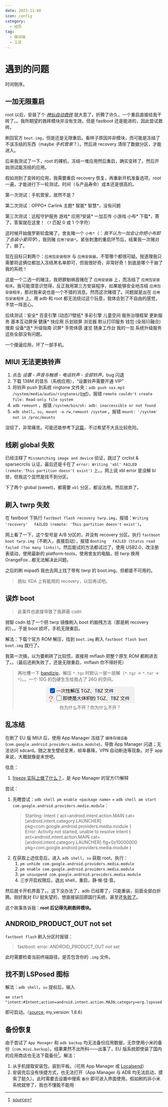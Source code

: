 ```yaml
---
date: 2023-11-08
icon: config
category:
  - 经历
tag:
  - 移动端
  - 工具
---
```


# 遇到的问题

时间倒序。

## 一加无限重启

root 以后，安装了个 [_神仙自动救砖_](./module_and_app.md#magisk) 就大意了，折腾了许久，一个重启直接给我干砖了。。我所期望的救砖模块并没有生效。但是 fastboot 还是能进的，因此尝试救砖。

刷回官方 `boot.img`，但是还是无限重启。看样子原因并非模块，而可能是冻结了不该冻结的东西（maybe _手机管家_？）。然后进 recovery 清除了数据分区，才能进入。

后来我测试了一下，root 的裸机，冻结一堆应用然后重启，确实变砖了。然后开始测试能冻结的应用。

假如测到了变砖的应用，我需要重启 recovery 恢复，再重新开机准备选项，root 一遍，才能进行下一轮测试，时间（与<span class="heimu" title="你知道的太多了">产品</span>寿命）成本还是很高的。

第一次测试：手机管家，居然不是？

第二次测试：OPPO\* Carlink 主题\* 智能\* 智慧\*，没有问题

第三次测试：远程守护服务 游戏\* 应用?安装\* 一加互传 小游戏 小布\* 下载\*，寄了，答案就在这里！（`?` 匹配 0 或 1 个字符）

这时候开始俄罗斯轮盘赌了，舍友赌一个 `小布*`（：_我不认为一加会让你把小布卸了去装小爱同学_），我则赌 `应用?安装*`。紧张刺激的重启环节后，结果我一次赌对了，崩了。

现在目标只剩两个：`应用包安装程序` 与 `应用安装器`，不管哪个都很可疑。按道理我只需要将这俩位都加入冻结黑名单即可，但我很好奇，非常好奇！到底是哪个干崩了我的系统！

这是一个二选一的赌注，我把罪魁祸首赌在了 `应用安装器` 上，而冻结了 `应用包安装程序`。我可能潜意识觉得，反正我用第三方安装程序，如果能够安全地冻结 `应用包安装程序`，那对我来说也是一个不错的消息。然而这次赌错了。问题就是出在 `应用包安装程序` 上。用 adb 和 root 都无法绕过这个玩意，我体会到了不自由的感觉，不禁一阵恶心。

后续测试：安全\* 百变引擎 (动态)?壁纸\* 多彩引擎 儿童空间 服务治理框架 更新服务 基本互动屏保 健康\* 快应用 乐划锁屏 浏览器 默认打印服务 钱包 (全局)|(融合)搜索 设备\*连\* 升级指南 识屏\* 手势体感 速览 随身工作台 我的一加 系统升级服务 这些全部没有问题。

一个傻逼应用，坏了一部手机。

## MIUI 无法更换铃声

1. 点击 _设置 - 声音与触感 - 电话铃声 - 全部铃声_，bug 闪退
2. 下载 138M 的音乐（系统应用），“设置铃声需要开通 VIP”
3. 将铃声 push 到系统 ringtone 文件夹：`adb push xxx.mp3 /system/media/audio/ringtones/`([ref](https://oddity.oddineers.co.uk/2020/08/24/wear-os-custom-ringtones-via-adb/))，报错 `remote couldn't create file: Read-only file system`
4. `adb remount` <Badge text="root" />，报错 `/system/bin/sh: adb: inaccessible or not found`
5. `adb shell`，`su`，`mount -o rw,remount /system` <Badge text="root" />，报错 `mount: '/system' not in /proc/mounts`

没招了，非常痛苦。可能还能参考下[这篇](https://forum.xda-developers.com/t/closed-universal-systemrw-superrw-feat-makerw-ro2rw-read-only-2-read-write-super-partition-converter.4247311/)，不过希望不大且比较危险。

## 线刷 global 失败

已经注释了 `Missmatching image and device` 验证，跳过了 crclist & sparsecrclis 认证，最后还是卡在了 `error: Writing 'xbl' FAILED (remote:'This partition doesn't exist')` 上。。网上说 xbl error 是没解 bl 锁，但我这个显然是找不到分区。

下了两个 global (sweet)，都需要 `xbl` 分区，都没法用。然后放弃了。

## 刷入 twrp 失败

在 fastboot 下执行 `fastboot flash recovery twrp.img`，报错：`Writing 'recovery'   FAILED (remote: 'This partition doesn't exist')`。

网上看了一下，这个型号是 A/B 分区的，并没有 recovery 分区。执行 `fastboot boot twrp.img`（不刷入，直接启动），报错 `Booting   FAILED (Status read failed (Too many links))`。然后能试的方法都试过了，使用 USB2.0，改注册表驱动，使用最新的 platform-tools，使用舍友的电脑，把 twrp 换用 OrangeFox...都无法解决此问题。

之后的刷 mipad5 我也去网上找了带有 twrp 的 boot.img，但都是不可用的。

> 貌似 XDA 上有能用的 recovery，以后再试吧。

## 误炸 boot

> 此事件也直接导致了我屏蔽 csdn

弱智 csdn 给了一个把 twrp 镜像刷入 boot 的脑残方法（那是刷 recovery 的）。。于是 boot 损坏，手机无限重启。

解法：下载个官方 ROM 解压，找到 `boot.img` 刷入 `fastboot flash boot boot.img` 就行了。

我第一次搞，以为要刷砖了比较慌，直接用 miflash 把整个原生 ROM 都刷进去了。。（最后还刷失败了，还是无限重启，miflash 你不得好死）

> 再吐槽一下 [bandizip](../../farraginous/recommend_packages.md#bandizip)，解压 `*.tgz` 时默认一层一层解（`*.tgz` -> `*.tar` -> `*`）。。一个 10G 的包硬生生给我占了 26G 的空间。
>
> <div class="image50" style="text-align: center; "><img alt="fun1" src="/images/articles/mobile_setting/fuckbandizip.png" /><div>你为什么不开？你为什么不开？</div></div>

## 乱冻结

在刷了 EU 版 MIUI 后，使用 App Manager 冻结了 `媒体存储设备`(`com.google.android.providers.media.module`)，导致 App Manager 闪退；无法访问 sdcard。随之发生壁纸变黑，帧率暴降，VPN 自动断连等现象。<span class="heimu" title="你知道的太多了">对于 app 来说，大概就像是末世吧。</span>

信息：

1. [freeze 实际上做了什么？](https://github.com/MuntashirAkon/AppManager/discussions/835)，是 App Manager 的官方(?)解释

尝试：

1. 先瞎尝试：`adb shell pm enable <package name>` + `adb shell am start com.google.android.providers.media.module`：
   > Starting: Intent { act=android.intent.action.MAIN cat=[android.intent.category.LAUNCHER] pkg=com.google.android.providers.media.module }<br/>
   > Error: Activity not started, unable to resolve Intent { act=android.intent.action.MAIN cat=[android.intent.category.LAUNCHER] flg=0x10000000 pkg=com.google.android.providers.media.module }
2. 在获取上述信息后，进入 `adb shell`，`su` 获取 root，执行：
   1. `pm unhide com.google.android.providers.media.module`
   2. `pm enable com.google.android.providers.media.module`
   3. `pm unsuspend com.google.android.providers.media.module`
   4. 三步开启权限后，退出 shell，重启，静·候·佳·音。

然后就卡开机界面了。。这下没办法了，adb 已经寄了，只能重装，前面全部白折腾。刚好我对 EU 挺失望的，想直接装回原国行系统，甚至还[失败了](#mipad-5)。

这个故事告诉我：**root 后记得先刷救砖模块。**

## ANDROID_PRODUCT_OUT not set

`fastboot flash` 刷入分区时报错：

> fastboot: error: ANDROID_PRODUCT_OUT not set

此时需要检查当前终端路径，是否包含你的 `.img` 文件。

## 找不到 LSPosed 图标

解法：`adb shell`，`su` 提权后，输入

```shell:no-line-numbers
am start "intent:#Intent;action=android.intent.action.MAIN;category=org.lsposed.manager.LAUNCH_MANAGER;package=com.android.shell;component=com.android.shell/.BugreportWarningActivity;end"
```

即可启动。（[source](https://www.bilibili.com/video/BV1UR4y1V7Ry/), my_version: 1.8.6）

## 备份恢复

由于尝试了 `App Manager` 和 `adb backup` 均无法备份应用数据，无奈使用小米的备份（`com.miui.backup`）。结果果然不出所料——出事了，EU 版系统即使装了国内的应用商店也无法下载备份[^3]。解法：

1. 从手机提取安装包，装到平板。（可用 App Manager 或 [Localsend](../../farraginous/recommend_packages.md#多设备互传)）
2. 安装完后没有快捷方式，也无法打开（App Manager 与 ADB 均无法启动，摸索了挺久）。此时需要去设置中搜索 `备份` 即可进入界面使用。<span class="heimu" title="你知道的太多了">假如刷的非小米系统就惨了，我也不懂能不能用</span>
   [^3]: [source](https://t.me/withabsolutex/1165)
